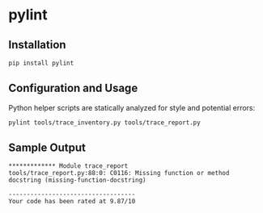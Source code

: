 # pylint

## Installation
```bash
pip install pylint
```

## Configuration and Usage
Python helper scripts are statically analyzed for style and potential errors:
```bash
pylint tools/trace_inventory.py tools/trace_report.py
```

## Sample Output
```
************* Module trace_report
tools/trace_report.py:88:0: C0116: Missing function or method docstring (missing-function-docstring)

-----------------------------------
Your code has been rated at 9.87/10
```
